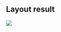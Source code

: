 ## Layout result
<img src="https://user-images.githubusercontent.com/33628588/100645981-ca6e7880-3380-11eb-81ed-85809f4c30f6.png">

